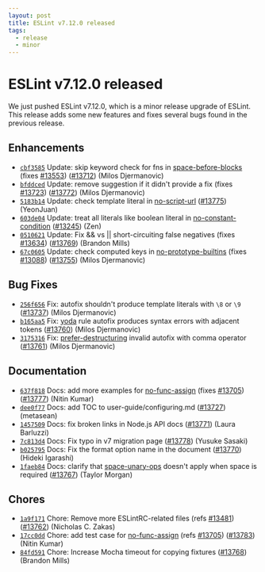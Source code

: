 ```yaml
---
layout: post
title: ESLint v7.12.0 released
tags:
  - release
  - minor
---
```

# ESLint v7.12.0 released

We just pushed ESLint v7.12.0, which is a minor release upgrade of ESLint. This release adds some new features and fixes several bugs found in the previous release.










## Enhancements


* [`cbf3585`](https://github.com/eslint/eslint/commit/cbf3585f1d6c60414c07380367a8b4505ee3538d) Update: skip keyword check for fns in [space-before-blocks](/docs/rules/space-before-blocks) (fixes [#13553](https://github.com/eslint/eslint/issues/13553)) ([#13712](https://github.com/eslint/eslint/issues/13712)) (Milos Djermanovic)
* [`bfddced`](https://github.com/eslint/eslint/commit/bfddcedace5587d662c840c2edf33062b54a178e) Update: remove suggestion if it didn't provide a fix (fixes [#13723](https://github.com/eslint/eslint/issues/13723)) ([#13772](https://github.com/eslint/eslint/issues/13772)) (Milos Djermanovic)
* [`5183b14`](https://github.com/eslint/eslint/commit/5183b14a2420b42b4089fb134a61ae57142f31fd) Update: check template literal in [no-script-url](/docs/rules/no-script-url) ([#13775](https://github.com/eslint/eslint/issues/13775)) (YeonJuan)
* [`603de04`](https://github.com/eslint/eslint/commit/603de04cab5e700df12999af2918decd4da9d11b) Update: treat all literals like boolean literal in [no-constant-condition](/docs/rules/no-constant-condition) ([#13245](https://github.com/eslint/eslint/issues/13245)) (Zen)
* [`0510621`](https://github.com/eslint/eslint/commit/05106212985cb1ffa1e6fa996a57f6fd2fc3c970) Update: Fix && vs || short-circuiting false negatives (fixes [#13634](https://github.com/eslint/eslint/issues/13634)) ([#13769](https://github.com/eslint/eslint/issues/13769)) (Brandon Mills)
* [`67c0605`](https://github.com/eslint/eslint/commit/67c06059dd1ddcee6f369c650ce71220da1510c3) Update: check computed keys in [no-prototype-builtins](/docs/rules/no-prototype-builtins) (fixes [#13088](https://github.com/eslint/eslint/issues/13088)) ([#13755](https://github.com/eslint/eslint/issues/13755)) (Milos Djermanovic)




## Bug Fixes


* [`256f656`](https://github.com/eslint/eslint/commit/256f656455b47bcf9ed3fc30fbf72532678f97da) Fix: autofix shouldn't produce template literals with `\8` or `\9` ([#13737](https://github.com/eslint/eslint/issues/13737)) (Milos Djermanovic)
* [`b165aa5`](https://github.com/eslint/eslint/commit/b165aa5f4d4d19328f13ab80e5f058cbce94c3a6) Fix: [yoda](/docs/rules/yoda) rule autofix produces syntax errors with adjacent tokens ([#13760](https://github.com/eslint/eslint/issues/13760)) (Milos Djermanovic)
* [`3175316`](https://github.com/eslint/eslint/commit/3175316db26aebef4b19e269aca90c8ce3955363) Fix: [prefer-destructuring](/docs/rules/prefer-destructuring) invalid autofix with comma operator ([#13761](https://github.com/eslint/eslint/issues/13761)) (Milos Djermanovic)




## Documentation


* [`637f818`](https://github.com/eslint/eslint/commit/637f8187404ded600fb3d4013b3cd495d5ae675b) Docs: add more examples for [no-func-assign](/docs/rules/no-func-assign) (fixes [#13705](https://github.com/eslint/eslint/issues/13705)) ([#13777](https://github.com/eslint/eslint/issues/13777)) (Nitin Kumar)
* [`dee0f77`](https://github.com/eslint/eslint/commit/dee0f7764a1d5a323c89b22c4db94acee2b3c718) Docs: add TOC to user-guide/configuring.md ([#13727](https://github.com/eslint/eslint/issues/13727)) (metasean)
* [`1457509`](https://github.com/eslint/eslint/commit/145750991b04fd4cfb3fff3c5d4211a4428e011c) Docs: fix broken links in Node.js API docs ([#13771](https://github.com/eslint/eslint/issues/13771)) (Laura Barluzzi)
* [`7c813d4`](https://github.com/eslint/eslint/commit/7c813d458f9aedf7a94351d137728a4647542879) Docs: Fix typo in v7 migration page ([#13778](https://github.com/eslint/eslint/issues/13778)) (Yusuke Sasaki)
* [`b025795`](https://github.com/eslint/eslint/commit/b0257953be704d0bb387fc15afd7859fd6f19ba5) Docs: Fix the format option name in the document ([#13770](https://github.com/eslint/eslint/issues/13770)) (Hideki Igarashi)
* [`1faeb84`](https://github.com/eslint/eslint/commit/1faeb84e663d88c5d85a3cb3f15cd224cc552c2d) Docs: clarify that [space-unary-ops](/docs/rules/space-unary-ops) doesn't apply when space is required ([#13767](https://github.com/eslint/eslint/issues/13767)) (Taylor Morgan)








## Chores


* [`1a9f171`](https://github.com/eslint/eslint/commit/1a9f17151a4e93eb17c8a2bf4f0a5320cce616de) Chore: Remove more ESLintRC-related files (refs [#13481](https://github.com/eslint/eslint/issues/13481)) ([#13762](https://github.com/eslint/eslint/issues/13762)) (Nicholas C. Zakas)
* [`17cc0dd`](https://github.com/eslint/eslint/commit/17cc0dd9b5d2d500359c36881cd3e5637443c133) Chore: add test case for [no-func-assign](/docs/rules/no-func-assign) (refs [#13705](https://github.com/eslint/eslint/issues/13705)) ([#13783](https://github.com/eslint/eslint/issues/13783)) (Nitin Kumar)
* [`84fd591`](https://github.com/eslint/eslint/commit/84fd591c234accc41bb5af555f178825012fd35d) Chore: Increase Mocha timeout for copying fixtures ([#13768](https://github.com/eslint/eslint/issues/13768)) (Brandon Mills)


